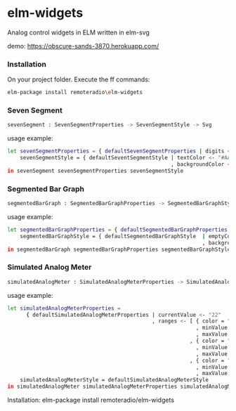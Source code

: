 # elm-widgets
Analog control widgets in ELM written in elm-svg

demo: https://obscure-sands-3870.herokuapp.com/

### Installation
On your project folder. Execute the ff commands:
```sh
elm-package install remoteradio\elm-widgets
```

### Seven Segment
```sh
sevenSegment : SevenSegmentProperties -> SevenSegmentStyle -> Svg
```
usage example:
```sh
let sevenSegmentProperties = { defaultSevenSegmentProperties | digits <- "1020" }
    sevenSegmentStyle = { defaultSeventSegmentStyle | textColor <- "#AAF"
                                                    , backgroundColor <- "#FFF" }
in sevenSegment sevenSegmentProperties sevenSegmentStyle
```

### Segmented Bar Graph
```sh
segmentedBarGraph : SegmentedBarGraphProperties -> SegmentedBarGraphStyle -> Svg
```
usage example:
```sh
let segmentedBarGraphProperties = { defaultSegmentedBarGraphProperties | digits <- "1020" }
    segmentedBarGraphStyle = { defaultSegmentedBarGraphStyle  | emptyColor <- "#555"
                                                              , backgroundColor <- "#FFF" }
in segmentedBarGraph segmentedBarGraphProperties segmentedBarGraphStyle
```

### Simulated Analog Meter
```sh
simulatedAnalogMeter : SimulatedAnalogMeterProperties -> SimulatedAnalogMeterStyle -> Svg
```
usage example:
```sh
let simulatedAnalogMeterProperties =
      { defaultSimulatedAnalogMeterProperties | currentValue <- "22"
                                              , ranges <- [ { color = "#00F"
                                                            , minValue = 0
                                                            , maxValue = 29.99 }
                                                          , { color = "#0F0"
                                                            , minValue = 0
                                                            , maxValue = 70.99 }
                                                          , { color = "#F00"
                                                            , minValue = 0
                                                            , maxValue = 70.99 ]}
    simulatedAnalogMeterStyle = defaultSimulatedAnalogMeterStyle
in simulatedAnalogMeter simulatedAnalogMeterProperties simulatedAnalogMeterStyle
```

Installation:
elm-package install remoteradio/elm-widgets
